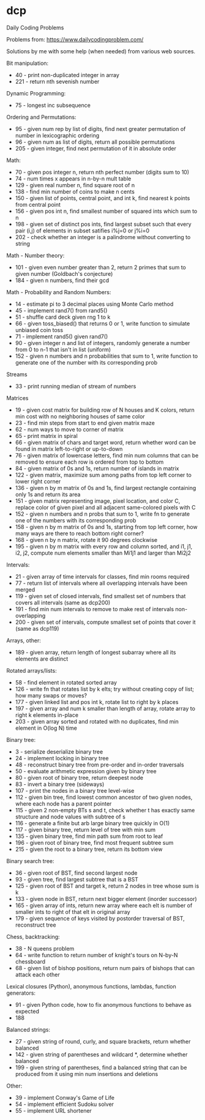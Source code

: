 # dcp
Daily Coding Problems

Problems from:
https://www.dailycodingproblem.com/

Solutions by me with some help (when needed) from various web sources.


Bit manipulation:
- 40 - print non-duplicated integer in array
- 221 - return nth sevenish number

Dynamic Programming:
- 75 - longest inc subsequence

Ordering and Permutations:
- 95 - given num rep by list of digits, find next greater permutation of number in lexicographic ordering
- 96 - given num as list of digits, return all possible permutations
- 205 - given integer, find next permutation of it in absolute order

Math:
- 70 - given pos integer n, return nth perfect number (digits sum to 10)
- 74 - num times x appears in n-by-n mult table
- 129 - given real number n, find square root of n
- 138 - find min number of coins to make n cents
- 150 - given list of points, central point, and int k, find nearest k points from central point
- 156 - given pos int n, find smallest number of squared ints which sum to n
- 198 - given set of distinct pos ints, find largest subset such that every pair (i,j) of elements in subset satifies i%j=0 or j%i=0
- 202 - check whether an integer is a palindrome without converting to string

Math - Number theory:
- 101 - given even number greater than 2, return 2 primes that sum to given number (Goldbach's conjecture)
- 184 - given n numbers, find their gcd

Math - Probability and Random Numbers:
- 14 - estimate pi to 3 decimal places using Monte Carlo method
- 45 - implement rand7() from rand5()
- 51 - shuffle card deck given rng 1 to k
- 66 - given toss_biased() that returns 0 or 1, write function to simulate unbiased coin toss
- 71 - implement rand5() given rand7()
- 90 - given integer n and list of integers, randomly generate a number from 0 to n-1 that isn't in list (uniform)
- 152 - given n numbers and n probabilities that sum to 1, write function to generate one of the number with its corresponding prob

Streams
- 33 - print running median of stream of numbers

Matrices
- 19 - given cost matrix for building row of N houses and K colors, return min cost with no neighboring houses of same color
- 23 - find min steps from start to end given matrix maze
- 62 - num ways to move to corner of matrix
- 65 - print matrix in spiral
- 66 - given matrix of chars and target word, return whether word can be found in matrix left-to-right or up-to-down
- 76 - given matrix of lowercase letters, find min num columns that can be removed to ensure each row is ordered from top to bottom
- 84 - given matrix of 0s and 1s, return number of islands in matrix
- 122 - given matrix, maximize sum among paths from top left corner to lower right corner
- 136 - given n by m matrix of 0s and 1s, find largest rectangle containing only 1s and return its area
- 151 - given matrix representing image, pixel location, and color C, replace color of given pixel and all adjacent same-colored pixels with C
- 152 - given n numbers and n probs that sum to 1, write fn to generate one of the numbers with its corresponding prob
- 158 - given n by m matrix of 0s and 1s, starting from top left corner, how many ways are there to reach bottom right corner?
- 168 - given n by n matrix, rotate it 90 degrees clockwise
- 195 - given n by m matrix with every row and column sorted, and i1, j1, i2, j2, compute num elements smaller than Mi1j1 and larger than Mi2j2

Intervals:
- 21 - given array of time intervals for classes, find min rooms required
- 77 - return list of intervals where all overlapping intervals have been merged
- 119 - given set of closed intervals, find smallest set of numbers that covers all intervals (same as dcp200)
- 191 - find min num intervals to remove to make rest of intervals non-overlapping
- 200 - given set of intervals, compute smallest set of points that cover it (same as dcp119)

Arrays, other:
- 189 - given array, return length of longest subarray where all its elements are distinct

Rotated arrays/lists:
- 58 - find element in rotated sorted array
- 126 - write fn that rotates list by k elts; try without creating copy of list; how many swaps or moves?
- 177 - given linked list and pos int k, rotate list to right by k places
- 197 - given array and num k smaller than length of array, rotate array to right k elements in-place
- 203 - given array sorted and rotated with no duplicates, find min element in O(log N) time

Binary tree:
- 3 - serialize deserialize binary tree
- 24 - implement locking in binary tree
- 48 - reconstruct binary tree from pre-order and in-order traversals
- 50 - evaluate arithmetic expression given by binary tree
- 80 - given root of binary tree, return deepest node
- 83 - invert a binary tree (sideways)
- 107 - print the nodes in a binary tree level-wise
- 112 - given bin tree, find lowest common ancestor of two given nodes, where each node has a parent pointer
- 115 - given 2 non-empty BTs s and t, check whether t has exactly same structure and node values with subtree of s
- 116 - generate a finite but arb large binary tree quickly in O(1)
- 117 - given binary tree, return level of tree with min sum
- 135 - given binary tree, find min path sum from root to leaf
- 196 - given root of binary tree, find most frequent subtree sum
- 215 - given the root to a binary tree, return its bottom view

Binary search tree:
- 36 - given root of BST, find second largest node
- 93 - given tree, find largest subtree that is a BST
- 125 - given root of BST and target k, return 2 nodes in tree whose sum is k
- 133 - given node in BST, return next bigger element (inorder successor)
- 165 - given array of ints, return new array where each elt is number of smaller ints to right of that elt in original array
- 179 - given sequence of keys visited by postorder traversal of BST, reconstruct tree

Chess, backtracking:
- 38 - N queens problem
- 64 - write function to return number of knight's tours on N-by-N chessboard
- 68 - given list of bishop positions, return num pairs of bishops that can attack each other

Lexical closures (Python), anonymous functions, lambdas, function generators:
- 91 - given Python code, how to fix anonymous functions to behave as expected
- 188

Balanced strings:
- 27 - given string of round, curly, and square brackets, return whether balanced
- 142 - given string of parentheses and wildcard *, determine whether balanced
- 199 - given string of parentheses, find a balanced string that can be produced from it using min num insertions and deletions

Other:
- 39 - implement Conway's Game of Life
- 54 - implement efficient Sudoku solver
- 55 - implement URL shortener

